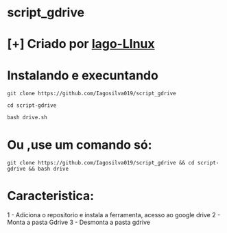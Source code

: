 # script_gdrive

# [+] Criado por <a href ="https://github.com/Iagosilva019/" > Iago-LInux <a />

# Instalando e execuntando

 ```git clone https://github.com/Iagosilva019/script_gdrive```
 
 ```cd script-gdrive```
 
 ```bash drive.sh```
# Ou ,use um comando só:

```git clone https://github.com/Iagosilva019/script_gdrive && cd script-gdrive && bash drive```
 
# Caracteristica:
1 - Adiciona o repositorio e instala a ferramenta, acesso ao  google drive
2 - Monta a pasta Gdrive
3 - Desmonta a pasta gdrive
